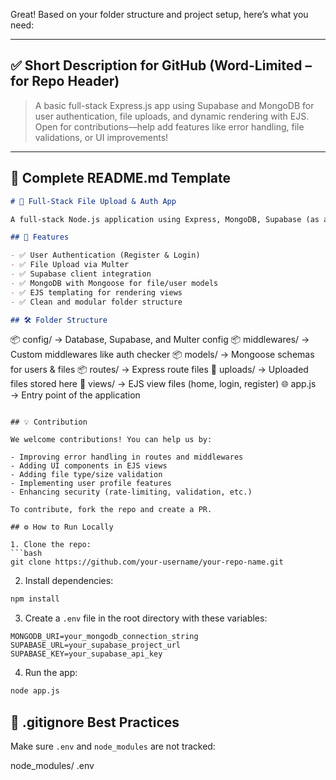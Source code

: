 Great! Based on your folder structure and project setup, here’s what you need:

---

## ✅ **Short Description for GitHub (Word-Limited – for Repo Header)**

> A basic full-stack Express.js app using Supabase and MongoDB for user authentication, file uploads, and dynamic rendering with EJS. Open for contributions—help add features like error handling, file validations, or UI improvements!

---

## 📘 **Complete README.md Template**

```md
# 📁 Full-Stack File Upload & Auth App

A full-stack Node.js application using Express, MongoDB, Supabase (as an alternative to Firebase), and EJS for frontend templating. This app supports user registration, login, and file upload functionality. Clean folder structure with potential to scale!

## 🚀 Features

- ✅ User Authentication (Register & Login)
- ✅ File Upload via Multer
- ✅ Supabase client integration
- ✅ MongoDB with Mongoose for file/user models
- ✅ EJS templating for rendering views
- ✅ Clean and modular folder structure

## 🛠️ Folder Structure

```

📦 config/         → Database, Supabase, and Multer config
📦 middlewares/    → Custom middlewares like auth checker
📦 models/         → Mongoose schemas for users & files
📦 routes/         → Express route files
📂 uploads/        → Uploaded files stored here
📂 views/          → EJS view files (home, login, register)
🌐 app.js          → Entry point of the application

````

## 💡 Contribution

We welcome contributions! You can help us by:

- Improving error handling in routes and middlewares
- Adding UI components in EJS views
- Adding file type/size validation
- Implementing user profile features
- Enhancing security (rate-limiting, validation, etc.)

To contribute, fork the repo and create a PR.

## ⚙️ How to Run Locally

1. Clone the repo:
```bash
git clone https://github.com/your-username/your-repo-name.git
````

2. Install dependencies:

```bash
npm install
```

3. Create a `.env` file in the root directory with these variables:

```env
MONGODB_URI=your_mongodb_connection_string
SUPABASE_URL=your_supabase_project_url
SUPABASE_KEY=your_supabase_api_key
```

4. Run the app:

```bash
node app.js
```

## 🧾 .gitignore Best Practices

Make sure `.env` and `node_modules` are not tracked:

node_modules/
.env

